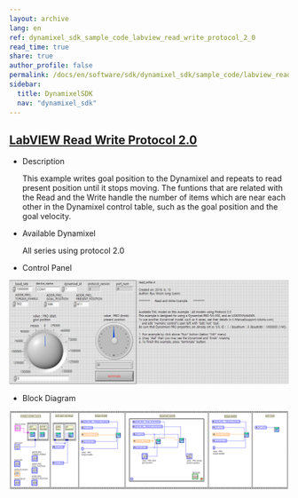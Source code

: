```yaml
---
layout: archive
lang: en
ref: dynamixel_sdk_sample_code_labview_read_write_protocol_2_0
read_time: true
share: true
author_profile: false
permalink: /docs/en/software/sdk/dynamixel_sdk/sample_code/labview_read_write_protocol_2_0
sidebar:
  title: DynamixelSDK
  nav: "dynamixel_sdk"
---
```


<div style="counter-reset: h2 104"></div>
<div style="counter-reset: h1 3"></div>

## [LabVIEW Read Write Protocol 2.0](#labview-read-write-protocol-10)

- Description

  This example writes goal position to the Dynamixel and repeats to read present position until it stops moving. The funtions that are related with the Read and the Write handle the number of items which are near each other in the Dynamixel control table, such as the goal position and the goal velocity.

- Available Dynamixel

  All series using protocol 2.0

- Control Panel

![](https://github.com/ROBOTIS-GIT/ROBOTIS-Documents/blob/master/wiki-images/DynamixelSDK/4.SDKExample/4.7%20LabVIEW/read_write2/read_write2.png)

- Block Diagram

![](https://github.com/ROBOTIS-GIT/ROBOTIS-Documents/blob/master/wiki-images/DynamixelSDK/4.SDKExample/4.7%20LabVIEW/read_write2/block_diagram.png)